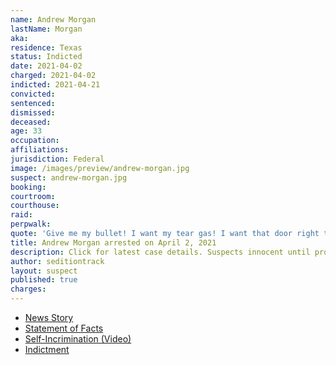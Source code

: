 ```yaml
---
name: Andrew Morgan
lastName: Morgan
aka:
residence: Texas
status: Indicted
date: 2021-04-02
charged: 2021-04-02
indicted: 2021-04-21
convicted: 
sentenced: 
dismissed: 
deceased:
age: 33
occupation:
affiliations:
jurisdiction: Federal
image: /images/preview/andrew-morgan.jpg
suspect: andrew-morgan.jpg
booking:
courtroom:
courthouse:
raid:
perpwalk:
quote: 'Give me my bullet! I want my tear gas! I want that door right there!'
title: Andrew Morgan arrested on April 2, 2021
description: Click for latest case details. Suspects innocent until proven guilty.
author: seditiontrack
layout: suspect
published: true
charges:
---
```

- [News Story](https://news.yahoo.com/rioter-filmed-bashing-capitol-cops-223359036.html)
- [Statement of Facts](https://www.justice.gov/usao-dc/case-multi-defendant/file/1385531/download)
- [Self-Incrimination (Video)](https://www.youtube.com/watch?v=baV5XGmNteA)
- [Indictment](https://www.justice.gov/usao-dc/case-multi-defendant/file/1410831/download)
